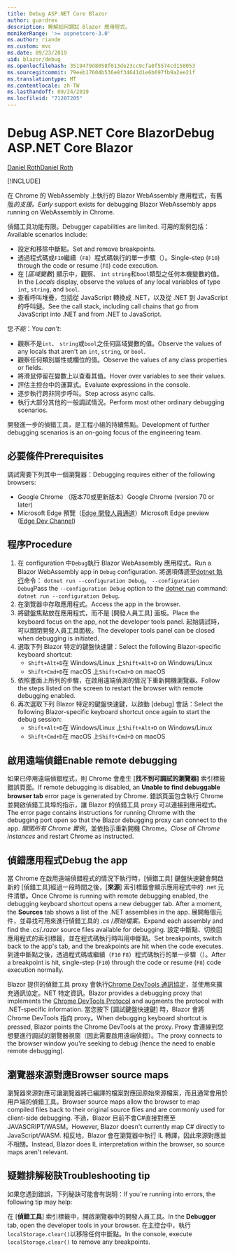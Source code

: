 ```yaml
---
title: Debug ASP.NET Core Blazor
author: guardrex
description: 瞭解如何調試 Blazor 應用程式。
monikerRange: '>= aspnetcore-3.0'
ms.author: riande
ms.custom: mvc
ms.date: 09/23/2019
uid: blazor/debug
ms.openlocfilehash: 3519479d8058f013de23cc9cfa0f5574cd158053
ms.sourcegitcommit: 79eeb17604b536e8f34641d1e6b697fb9a2ee21f
ms.translationtype: MT
ms.contentlocale: zh-TW
ms.lasthandoff: 09/24/2019
ms.locfileid: "71207205"
---
```

# <a name="debug-aspnet-core-blazor"></a><span data-ttu-id="36c54-103">Debug ASP.NET Core Blazor</span><span class="sxs-lookup"><span data-stu-id="36c54-103">Debug ASP.NET Core Blazor</span></span>

[<span data-ttu-id="36c54-104">Daniel Roth</span><span class="sxs-lookup"><span data-stu-id="36c54-104">Daniel Roth</span></span>](https://github.com/danroth27)

[!INCLUDE[](~/includes/blazorwasm-preview-notice.md)]

<span data-ttu-id="36c54-105">在 Chrome 的 WebAssembly 上執行的 Blazor WebAssembly 應用程式，有舊版*的支援。*</span><span class="sxs-lookup"><span data-stu-id="36c54-105">*Early* support exists for debugging Blazor WebAssembly apps running on WebAssembly in Chrome.</span></span>

<span data-ttu-id="36c54-106">偵錯工具功能有限。</span><span class="sxs-lookup"><span data-stu-id="36c54-106">Debugger capabilities are limited.</span></span> <span data-ttu-id="36c54-107">可用的案例包括：</span><span class="sxs-lookup"><span data-stu-id="36c54-107">Available scenarios include:</span></span>

* <span data-ttu-id="36c54-108">設定和移除中斷點。</span><span class="sxs-lookup"><span data-stu-id="36c54-108">Set and remove breakpoints.</span></span>
* <span data-ttu-id="36c54-109">透過程式碼或`F10`繼續（`F8`）程式碼執行的單一步驟（）。</span><span class="sxs-lookup"><span data-stu-id="36c54-109">Single-step (`F10`) through the code or resume (`F8`) code execution.</span></span>
* <span data-ttu-id="36c54-110">在 [*區域變數*] 顯示中，觀察、 `int` `string`和`bool`類型之任何本機變數的值。</span><span class="sxs-lookup"><span data-stu-id="36c54-110">In the *Locals* display, observe the values of any local variables of type `int`, `string`, and `bool`.</span></span>
* <span data-ttu-id="36c54-111">查看呼叫堆疊，包括從 JavaScript 轉換成 .NET，以及從 .NET 到 JavaScript 的呼叫鏈。</span><span class="sxs-lookup"><span data-stu-id="36c54-111">See the call stack, including call chains that go from JavaScript into .NET and from .NET to JavaScript.</span></span>

<span data-ttu-id="36c54-112">您*不能*：</span><span class="sxs-lookup"><span data-stu-id="36c54-112">You *can't*:</span></span>

* <span data-ttu-id="36c54-113">觀察不是`int`、 `string`或`bool`之任何區域變數的值。</span><span class="sxs-lookup"><span data-stu-id="36c54-113">Observe the values of any locals that aren't an `int`, `string`, or `bool`.</span></span>
* <span data-ttu-id="36c54-114">觀察任何類別屬性或欄位的值。</span><span class="sxs-lookup"><span data-stu-id="36c54-114">Observe the values of any class properties or fields.</span></span>
* <span data-ttu-id="36c54-115">將滑鼠停留在變數上以查看其值。</span><span class="sxs-lookup"><span data-stu-id="36c54-115">Hover over variables to see their values.</span></span>
* <span data-ttu-id="36c54-116">評估主控台中的運算式。</span><span class="sxs-lookup"><span data-stu-id="36c54-116">Evaluate expressions in the console.</span></span>
* <span data-ttu-id="36c54-117">逐步執行跨非同步呼叫。</span><span class="sxs-lookup"><span data-stu-id="36c54-117">Step across async calls.</span></span>
* <span data-ttu-id="36c54-118">執行大部分其他的一般調試情況。</span><span class="sxs-lookup"><span data-stu-id="36c54-118">Perform most other ordinary debugging scenarios.</span></span>

<span data-ttu-id="36c54-119">開發進一步的偵錯工具，是工程小組的持續焦點。</span><span class="sxs-lookup"><span data-stu-id="36c54-119">Development of further debugging scenarios is an on-going focus of the engineering team.</span></span>

## <a name="prerequisites"></a><span data-ttu-id="36c54-120">必要條件</span><span class="sxs-lookup"><span data-stu-id="36c54-120">Prerequisites</span></span>

<span data-ttu-id="36c54-121">調試需要下列其中一個瀏覽器：</span><span class="sxs-lookup"><span data-stu-id="36c54-121">Debugging requires either of the following browsers:</span></span>

* <span data-ttu-id="36c54-122">Google Chrome （版本70或更新版本）</span><span class="sxs-lookup"><span data-stu-id="36c54-122">Google Chrome (version 70 or later)</span></span>
* <span data-ttu-id="36c54-123">Microsoft Edge 預覽（[Edge 開發人員通道](https://www.microsoftedgeinsider.com)）</span><span class="sxs-lookup"><span data-stu-id="36c54-123">Microsoft Edge preview ([Edge Dev Channel](https://www.microsoftedgeinsider.com))</span></span>

## <a name="procedure"></a><span data-ttu-id="36c54-124">程序</span><span class="sxs-lookup"><span data-stu-id="36c54-124">Procedure</span></span>

1. <span data-ttu-id="36c54-125">在 configuration 中`Debug`執行 Blazor WebAssembly 應用程式。</span><span class="sxs-lookup"><span data-stu-id="36c54-125">Run a Blazor WebAssembly app in `Debug` configuration.</span></span> <span data-ttu-id="36c54-126">將選項傳遞至[dotnet 執行](/dotnet/core/tools/dotnet-run)命令： `dotnet run --configuration Debug`。 `--configuration Debug`</span><span class="sxs-lookup"><span data-stu-id="36c54-126">Pass the `--configuration Debug` option to the [dotnet run](/dotnet/core/tools/dotnet-run) command: `dotnet run --configuration Debug`.</span></span>
1. <span data-ttu-id="36c54-127">在瀏覽器中存取應用程式。</span><span class="sxs-lookup"><span data-stu-id="36c54-127">Access the app in the browser.</span></span>
1. <span data-ttu-id="36c54-128">將鍵盤焦點放在應用程式，而不是 [開發人員工具] 面板。</span><span class="sxs-lookup"><span data-stu-id="36c54-128">Place the keyboard focus on the app, not the developer tools panel.</span></span> <span data-ttu-id="36c54-129">起始調試時，可以關閉開發人員工具面板。</span><span class="sxs-lookup"><span data-stu-id="36c54-129">The developer tools panel can be closed when debugging is initiated.</span></span>
1. <span data-ttu-id="36c54-130">選取下列 Blazor 特定的鍵盤快速鍵：</span><span class="sxs-lookup"><span data-stu-id="36c54-130">Select the following Blazor-specific keyboard shortcut:</span></span>
   * <span data-ttu-id="36c54-131">`Shift+Alt+D`在 Windows/Linux 上</span><span class="sxs-lookup"><span data-stu-id="36c54-131">`Shift+Alt+D` on Windows/Linux</span></span>
   * <span data-ttu-id="36c54-132">`Shift+Cmd+D`在 macOS 上</span><span class="sxs-lookup"><span data-stu-id="36c54-132">`Shift+Cmd+D` on macOS</span></span>
1. <span data-ttu-id="36c54-133">依照畫面上所列的步驟，在啟用遠端偵測的情況下重新開機瀏覽器。</span><span class="sxs-lookup"><span data-stu-id="36c54-133">Follow the steps listed on the screen to restart the browser with remote debugging enabled.</span></span>
1. <span data-ttu-id="36c54-134">再次選取下列 Blazor 特定的鍵盤快速鍵，以啟動 [debug] 會話：</span><span class="sxs-lookup"><span data-stu-id="36c54-134">Select the following Blazor-specific keyboard shortcut once again to start the debug session:</span></span>
   * <span data-ttu-id="36c54-135">`Shift+Alt+D`在 Windows/Linux 上</span><span class="sxs-lookup"><span data-stu-id="36c54-135">`Shift+Alt+D` on Windows/Linux</span></span>
   * <span data-ttu-id="36c54-136">`Shift+Cmd+D`在 macOS 上</span><span class="sxs-lookup"><span data-stu-id="36c54-136">`Shift+Cmd+D` on macOS</span></span>

## <a name="enable-remote-debugging"></a><span data-ttu-id="36c54-137">啟用遠端偵錯</span><span class="sxs-lookup"><span data-stu-id="36c54-137">Enable remote debugging</span></span>

<span data-ttu-id="36c54-138">如果已停用遠端偵錯程式，則 Chrome 會產生 [**找不到可調試的瀏覽器]** 索引標籤錯誤頁面。</span><span class="sxs-lookup"><span data-stu-id="36c54-138">If remote debugging is disabled, an **Unable to find debuggable browser tab** error page is generated by Chrome.</span></span> <span data-ttu-id="36c54-139">錯誤頁面包含執行 Chrome 並開啟偵錯工具埠的指示，讓 Blazor 的偵錯工具 proxy 可以連接到應用程式。</span><span class="sxs-lookup"><span data-stu-id="36c54-139">The error page contains instructions for running Chrome with the debugging port open so that the Blazor debugging proxy can connect to the app.</span></span> <span data-ttu-id="36c54-140">*關閉所有 Chrome 實例*，並依指示重新開機 Chrome。</span><span class="sxs-lookup"><span data-stu-id="36c54-140">*Close all Chrome instances* and restart Chrome as instructed.</span></span>

## <a name="debug-the-app"></a><span data-ttu-id="36c54-141">偵錯應用程式</span><span class="sxs-lookup"><span data-stu-id="36c54-141">Debug the app</span></span>

<span data-ttu-id="36c54-142">當 Chrome 在啟用遠端偵錯程式的情況下執行時，[偵錯工具] 鍵盤快速鍵會開啟新的 [偵錯工具]經過一段時間之後，[**來源**] 索引標籤會顯示應用程式中的 .net 元件清單。</span><span class="sxs-lookup"><span data-stu-id="36c54-142">Once Chrome is running with remote debugging enabled, the debugging keyboard shortcut opens a new debugger tab. After a moment, the **Sources** tab shows a list of the .NET assemblies in the app.</span></span> <span data-ttu-id="36c54-143">展開每個元件，並尋找可用來進行偵錯工具的 *.cs* /*原始檔案。*</span><span class="sxs-lookup"><span data-stu-id="36c54-143">Expand each assembly and find the *.cs*/*.razor* source files available for debugging.</span></span> <span data-ttu-id="36c54-144">設定中斷點、切換回應用程式的索引標籤，並在程式碼執行時叫用中斷點。</span><span class="sxs-lookup"><span data-stu-id="36c54-144">Set breakpoints, switch back to the app's tab, and the breakpoints are hit when the code executes.</span></span> <span data-ttu-id="36c54-145">到達中斷點之後，透過程式碼或繼續（`F10` `F8`）程式碼執行的單一步驟（）。</span><span class="sxs-lookup"><span data-stu-id="36c54-145">After a breakpoint is hit, single-step (`F10`) through the code or resume (`F8`) code execution normally.</span></span>

<span data-ttu-id="36c54-146">Blazor 提供的偵錯工具 proxy 會執行[Chrome DevTools 通訊協定](https://chromedevtools.github.io/devtools-protocol/)，並使用來擴充通訊協定。NET 特定資訊。</span><span class="sxs-lookup"><span data-stu-id="36c54-146">Blazor provides a debugging proxy that implements the [Chrome DevTools Protocol](https://chromedevtools.github.io/devtools-protocol/) and augments the protocol with .NET-specific information.</span></span> <span data-ttu-id="36c54-147">當您按下 [調試鍵盤快速鍵] 時，Blazor 會將 Chrome DevTools 指向 proxy。</span><span class="sxs-lookup"><span data-stu-id="36c54-147">When debugging keyboard shortcut is pressed, Blazor points the Chrome DevTools at the proxy.</span></span> <span data-ttu-id="36c54-148">Proxy 會連線到您想要進行調試的瀏覽器視窗（因此需要啟用遠端偵錯）。</span><span class="sxs-lookup"><span data-stu-id="36c54-148">The proxy connects to the browser window you're seeking to debug (hence the need to enable remote debugging).</span></span>

## <a name="browser-source-maps"></a><span data-ttu-id="36c54-149">瀏覽器來源對應</span><span class="sxs-lookup"><span data-stu-id="36c54-149">Browser source maps</span></span>

<span data-ttu-id="36c54-150">瀏覽器來源對應可讓瀏覽器將已編譯的檔案對應回原始來源檔案，而且通常會用於用戶端的偵錯工具。</span><span class="sxs-lookup"><span data-stu-id="36c54-150">Browser source maps allow the browser to map compiled files back to their original source files and are commonly used for client-side debugging.</span></span> <span data-ttu-id="36c54-151">不過，Blazor 目前不會C#直接對應至 JAVASCRIPT/WASM。</span><span class="sxs-lookup"><span data-stu-id="36c54-151">However, Blazor doesn't currently map C# directly to JavaScript/WASM.</span></span> <span data-ttu-id="36c54-152">相反地，Blazor 會在瀏覽器中執行 IL 轉譯，因此來源對應並不相關。</span><span class="sxs-lookup"><span data-stu-id="36c54-152">Instead, Blazor does IL interpretation within the browser, so source maps aren't relevant.</span></span>

## <a name="troubleshooting-tip"></a><span data-ttu-id="36c54-153">疑難排解秘訣</span><span class="sxs-lookup"><span data-stu-id="36c54-153">Troubleshooting tip</span></span>

<span data-ttu-id="36c54-154">如果您遇到錯誤，下列秘訣可能會有説明：</span><span class="sxs-lookup"><span data-stu-id="36c54-154">If you're running into errors, the following tip may help:</span></span>

<span data-ttu-id="36c54-155">在 [**偵錯工具**] 索引標籤中，開啟瀏覽器中的開發人員工具。</span><span class="sxs-lookup"><span data-stu-id="36c54-155">In the **Debugger** tab, open the developer tools in your browser.</span></span> <span data-ttu-id="36c54-156">在主控台中，執行`localStorage.clear()`以移除任何中斷點。</span><span class="sxs-lookup"><span data-stu-id="36c54-156">In the console, execute `localStorage.clear()` to remove any breakpoints.</span></span>
